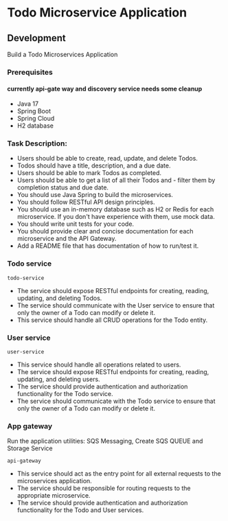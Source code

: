 # Todo Microservice Application

## Development
Build a Todo Microservices Application
### Prerequisites

#### currently api-gate way and discovery service needs some cleanup

- Java 17
- Spring Boot
- Spring Cloud
- H2 database

### Task Description:

- Users should be able to create, read, update, and delete Todos.
- Todos should have a title, description, and a due date.
- Users should be able to mark Todos as completed.
- Users should be able to get a list of all their Todos and - filter them by completion status and due date.
- You should use Java Spring to build the microservices.
- You should follow RESTful API design principles.
- You should use an in-memory database such as H2 or Redis for each microservice. If you don't have experience with them, use mock data.
- You should write unit tests for your code.
- You should provide clear and concise documentation for each microservice and the API Gateway.
- Add a README file that has documentation of how to run/test it.
### Todo service

    todo-service



- The service should expose RESTful endpoints for creating, reading, updating, and deleting Todos.
- The service should communicate with the User service to ensure that only the owner of a Todo can modify or delete it.
- This service should handle all CRUD operations for the Todo entity.

### User service

    user-service



- This service should handle all operations related to users.
- The service should expose RESTful endpoints for creating, reading, updating, and deleting users.
- The service should provide authentication and authorization functionality for the Todo service.
- The service should communicate with the Todo service to ensure that only the owner of a Todo can modify or delete it.
### App gateway
Run the application utilities: SQS Messaging, Create SQS QUEUE and Storage Service

    api-gateway


- This service should act as the entry point for all external requests to the microservices application.
- The service should be responsible for routing requests to the appropriate microservice.
- The service should provide authentication and authorization functionality for the Todo and User services.